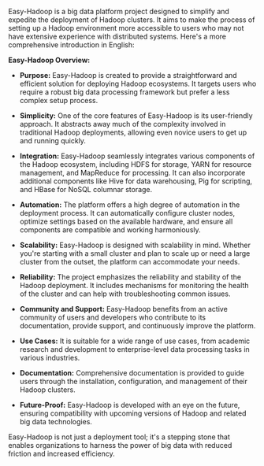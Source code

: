 Easy-Hadoop is a big data platform project designed to simplify and expedite the deployment of Hadoop clusters. It aims to make the process of setting up a Hadoop environment more accessible to users who may not have extensive experience with distributed systems. Here's a more comprehensive introduction in English:

**Easy-Hadoop Overview:**

- **Purpose:** Easy-Hadoop is created to provide a straightforward and efficient solution for deploying Hadoop ecosystems. It targets users who require a robust big data processing framework but prefer a less complex setup process.

- **Simplicity:** One of the core features of Easy-Hadoop is its user-friendly approach. It abstracts away much of the complexity involved in traditional Hadoop deployments, allowing even novice users to get up and running quickly.

- **Integration:** Easy-Hadoop seamlessly integrates various components of the Hadoop ecosystem, including HDFS for storage, YARN for resource management, and MapReduce for processing. It can also incorporate additional components like Hive for data warehousing, Pig for scripting, and HBase for NoSQL columnar storage.

- **Automation:** The platform offers a high degree of automation in the deployment process. It can automatically configure cluster nodes, optimize settings based on the available hardware, and ensure all components are compatible and working harmoniously.

- **Scalability:** Easy-Hadoop is designed with scalability in mind. Whether you're starting with a small cluster and plan to scale up or need a large cluster from the outset, the platform can accommodate your needs.

- **Reliability:** The project emphasizes the reliability and stability of the Hadoop deployment. It includes mechanisms for monitoring the health of the cluster and can help with troubleshooting common issues.

- **Community and Support:** Easy-Hadoop benefits from an active community of users and developers who contribute to its documentation, provide support, and continuously improve the platform.

- **Use Cases:** It is suitable for a wide range of use cases, from academic research and development to enterprise-level data processing tasks in various industries.

- **Documentation:** Comprehensive documentation is provided to guide users through the installation, configuration, and management of their Hadoop clusters.

- **Future-Proof:** Easy-Hadoop is developed with an eye on the future, ensuring compatibility with upcoming versions of Hadoop and related big data technologies.

Easy-Hadoop is not just a deployment tool; it's a stepping stone that enables organizations to harness the power of big data with reduced friction and increased efficiency.
